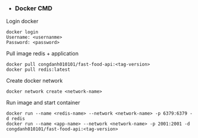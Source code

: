 
* ### Docker CMD

Login docker
```
docker login
Username: <usernanme>
Password: <password>
```

Pull image redis + application
```
docker pull congdanh010101/fast-food-api:<tag-version>
docker pull redis:latest
```

Create docker network
```
docker network create <network-name>
```

Run image and start container
```
docker run --name <redis-name> --network <network-name> -p 6379:6379 -d redis
docker run --name <app-name> --network <network-name> -p 2001:2001 -d congdanh010101/fast-food-api:<tag-version>
```

